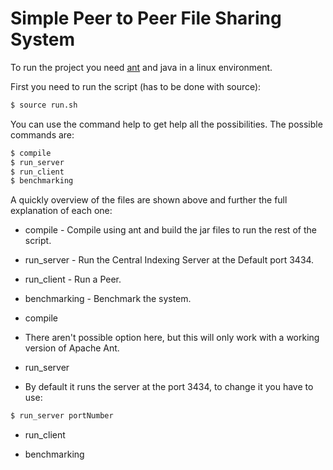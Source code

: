 # Simple Peer to Peer File Sharing System

To run the project you need [ant](https://ant.apache.org/) and java in a linux environment.

First you need to run the script (has to be done with source):

```sh
$ source run.sh
```

You can use the command help to get help all the possibilities. The possible commands are:

```sh
$ compile
$ run_server
$ run_client
$ benchmarking
```

A quickly overview of the files are shown above and further the full explanation of each one:

* compile - Compile using ant and build the jar files to run the rest of the script.
* run_server - Run the Central Indexing Server at the Default port 3434.
* run_client - Run a Peer.
* benchmarking - Benchmark the system.


* compile

- There aren't possible option here, but this will only work with a working version of Apache Ant.

* run_server

- By default it runs the server at the port 3434, to change it you have to use:

```sh
$ run_server portNumber
```

* run_client

* benchmarking
